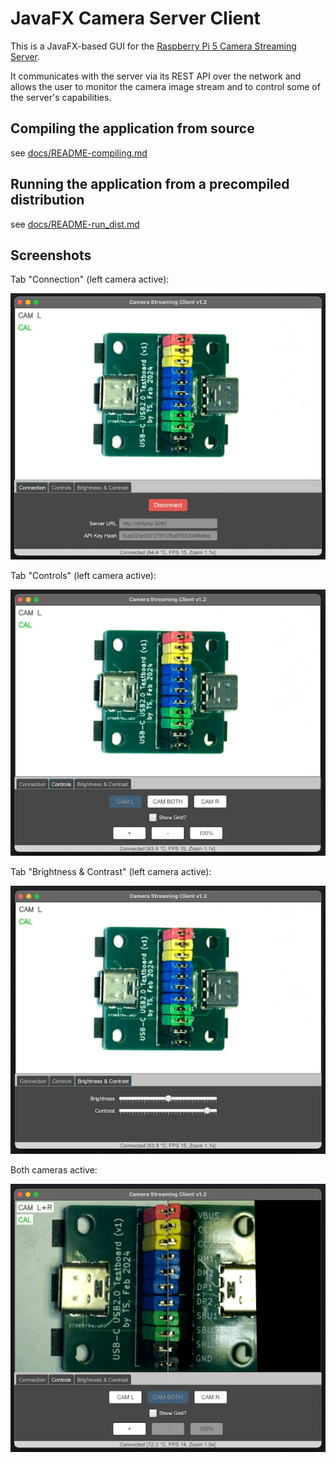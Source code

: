 # JavaFX Camera Server Client

This is a JavaFX-based GUI for the [Raspberry Pi 5 Camera Streaming Server](https://github.com/tsitle/rpi5_camera_streaming_server).

It communicates with the server via its REST API over the network and allows the user to monitor
the camera image stream and to control some of the server's capabilities.

## Compiling the application from source

see [docs/README-compiling.md](docs/README-compiling.md)

## Running the application from a precompiled distribution

see [docs/README-run_dist.md](docs/README-run_dist.md)

## Screenshots

Tab "Connection" (left camera active):

![Screenshot of the GUI](docs/camera_server_client-screenshot-a.png "Screenshot of the GUI")

Tab "Controls" (left camera active):

![Screenshot of the GUI](docs/camera_server_client-screenshot-b.png "Screenshot of the GUI")

Tab "Brightness & Contrast" (left camera active):

![Screenshot of the GUI](docs/camera_server_client-screenshot-c.png "Screenshot of the GUI")

Both cameras active:

![Screenshot of the GUI](docs/camera_server_client-screenshot-d.png "Screenshot of the GUI")
